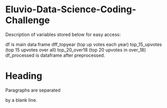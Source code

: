 # Eluvio-Data-Science-Coding-Challenge
<p>Description of variables stored below for easy access:</p>
df is main data frame
dff_topyear (top up votes each year)
  top_15_upvotes (top 15 upvotes over all)
  top_20_over18 (top 20 upvotes in over_18)
  df_processed is dataframe after preprocessed.</p>

<h1>Heading</h1>

 
<p>Paragraphs are separated


by a blank line.</p>

